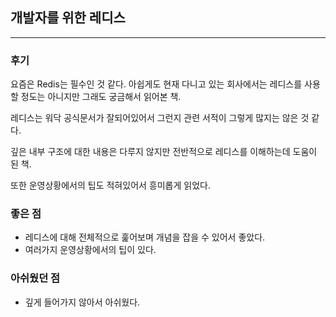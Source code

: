 ## 개발자를 위한 레디스

---

### 후기

요즘은 Redis는 필수인 것 같다. 아쉽게도 현재 다니고 있는 회사에서는 레디스를 사용할 정도는 아니지만 그래도 궁금해서 읽어본 책.

레디스는 워닥 공식문서가 잘되어있어서 그런지 관련 서적이 그렇게 많지는 않은 것 같다.

깊은 내부 구조에 대한 내용은 다루지 않지만 전반적으로 레디스를 이해하는데 도움이 된 책.

또한 운영상황에서의 팁도 적혀있어서 흥미롭게 읽었다.



### 좋은 점
- 레디스에 대해 전체적으로 훑어보며 개념을 잡을 수 있어서 좋았다.
- 여러가지 운영상황에서의 팁이 있다.


### 아쉬웠던 점
- 깊게 들어가지 않아서 아쉬웠다.




